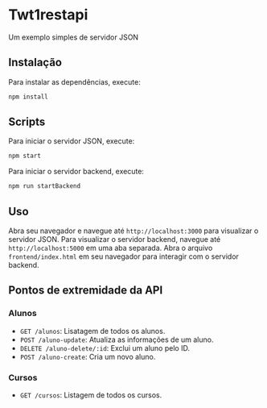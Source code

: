 # Twt1restapi
Um exemplo simples de servidor JSON
## Instalação
Para instalar as dependências, execute:
```bash
npm install
```
## Scripts
Para iniciar o servidor JSON, execute:
```bash
npm start
```
Para iniciar o servidor backend, execute:
```bash
npm run startBackend
```
<!-- abra o índice HTML localmente após executar o servidor backend -->
## Uso
Abra seu navegador e navegue até `http://localhost:3000` para visualizar o servidor JSON.
Para visualizar o servidor backend, navegue até `http://localhost:5000` em uma aba separada.
Abra o arquivo `frontend/index.html` em seu navegador para interagir com o servidor backend.

## Pontos de extremidade da API
### Alunos
- `GET /alunos`: Lisatagem de todos os alunos.
- `POST /aluno-update`: Atualiza as informações de um aluno.
- `DELETE /aluno-delete/:id`: Exclui um aluno pelo ID.
- `POST /aluno-create`: Cria um novo aluno.
### Cursos
- `GET /cursos`: Listagem de todos os cursos.